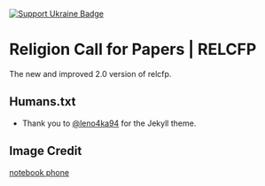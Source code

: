 [![Support Ukraine Badge](https://bit.ly/support-ukraine-now)](https://github.com/support-ukraine/support-ukraine) 
# Religion Call for Papers | RELCFP
The new and improved 2.0 version of relcfp.

## Humans.txt
* Thank you to [@leno4ka94](https://github.com/leno4ka94) for the Jekyll theme.

## Image Credit
[notebook phone](https://pixabay.com/images/id-2846221/)
